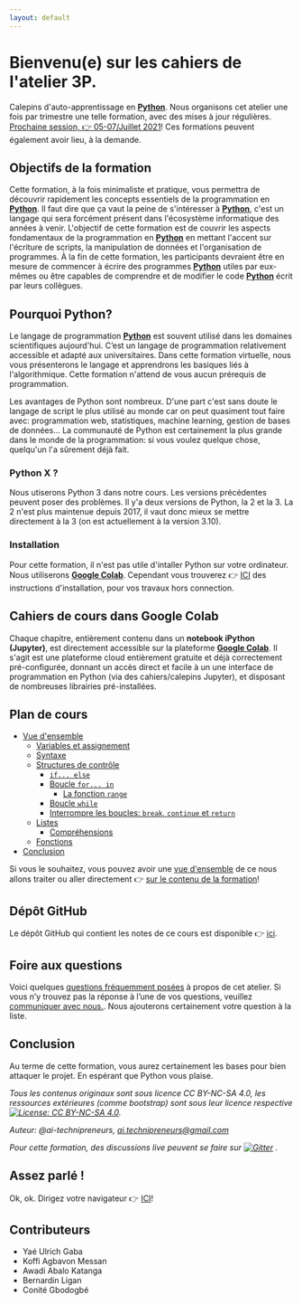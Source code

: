 ```yaml
---
layout: default
---
```


#  Bienvenu(e) sur les cahiers de l'atelier 3P.

Calepins d'auto-apprentissage en [**Python**](https://www.python.org/). Nous organisons cet atelier une fois par trimestre une telle formation, avec des mises à jour régulières. [Prochaine session, 👉 05-07/Juillet 2021](Notes/Contenu.html)!
Ces formations peuvent également avoir lieu, à la demande.


## Objectifs de la formation

Cette formation, à la fois minimaliste et pratique, vous permettra de découvrir rapidement les concepts essentiels de la programmation en [**Python**](https://www.python.org/). Il faut dire que ça vaut la peine de s'intéresser à [**Python**](https://www.python.org/), c'est un langage qui sera forcément présent dans l'écosystème informatique des années à venir. L'objectif de cette formation est de couvrir les aspects fondamentaux de la programmation en [**Python**](https://www.python.org/) en mettant l'accent sur l'écriture de scripts, la manipulation de données et l'organisation de programmes. À la fin de cette formation, les participants devraient être en mesure de commencer à écrire des programmes [**Python**](https://www.python.org/) utiles par eux-mêmes ou être capables de comprendre et de modifier le code [**Python**](https://www.python.org/) écrit par leurs collègues.


## Pourquoi Python?

Le langage de programmation [**Python**](https://www.python.org/) est souvent utilisé dans les domaines scientifiques aujourd'hui. C’est un langage de programmation relativement accessible et adapté aux universitaires. Dans cette formation virtuelle, nous vous présenterons le langage et apprendrons les basiques liés à l'algorithmique. Cette formation n'attend de vous aucun prérequis de programmation.

Les avantages de Python sont nombreux. D'une part c'est sans doute le langage de script le plus utilisé au monde car on peut quasiment tout faire avec: programmation web, statistiques, machine learning, gestion de bases de données... La communauté de Python est certainement la plus grande dans le monde de la programmation: si vous voulez quelque chose, quelqu'un l'a sûrement déjà fait.


### Python X ?
Nous utiserons Python 3 dans notre cours. Les versions précédentes peuvent poser des problèmes. Il y'a deux versions de Python, la 2 et la 3. La 2 n'est plus maintenue depuis 2017, il vaut donc mieux se mettre directement à la 3 (on est actuellement à la version 3.10).




### Installation

Pour cette formation, il n'est pas utile d'intaller Python sur votre ordinateur. Nous utiliserons **[Google Colab](https://colab.research.google.com/notebooks/welcome.ipynb)**. Cependant vous trouverez 👉 [ICI](installation.html) des instructions d'installation, pour vos travaux hors connection.




## Cahiers de cours dans Google Colab

Chaque chapitre, entièrement contenu dans un **notebook iPython (Jupyter)**, est directement accessible sur la plateforme **[Google Colab](https://colab.research.google.com/notebooks/welcome.ipynb)**. Il s'agit est une plateforme cloud entièrement gratuite et déjà correctement pré-configurée, donnant un accès direct et facile à un une interface de programmation en Python (via des cahiers/calepins Jupyter), et disposant de nombreuses librairies pré-installées.





## Plan de cours
<!-- START doctoc generated TOC please keep comment here to allow auto update -->
<!-- DON'T EDIT THIS SECTION, INSTEAD RE-RUN doctoc TO UPDATE -->
- [Vue d'ensemble](#syntaxe-g%C3%A9n%C3%A9rale)
  - [Variables et assignement](#variables-et-assignement)
  - [Syntaxe](#syntaxe)
  - [Structures de contrôle](#structures-de-contr%C3%B4le)
    - [`if... else`](#if-else)
    - [Boucle `for... in`](#boucle-for-in)
      - [La fonction `range`](#la-fonction-range)
    - [Boucle `while`](#boucle-while)
    - [Interrompre les boucles: `break`, `continue` et `return`](#interrompre-les-boucles-break-continue-et-return)
  - [Listes](#listes)
    - [Compréhensions](#compr%C3%A9hensions)
  - [Fonctions](#fonctions)
- [Conclusion](#conclusion-2)

<!-- END doctoc generated TOC please keep comment here to allow auto update -->



Si vous le souhaitez, vous pouvez avoir une [vue d'ensemble](vue-d-ensemble.html) de ce nous allons traiter ou aller directement 👉 [sur le contenu de la formation](Notes/Contenu.html)!



## Dépôt GitHub
Le dépôt GitHub qui contient les notes de ce cours est disponible
 👉 [ici](https://github.com/ai-technipreneurs/programmation-python-pratique).




## Foire aux questions

Voici quelques [questions fréquemment posées](q-et-r.html) à propos de cet atelier. Si vous n’y trouvez pas la réponse à l’une de vos questions, veuillez [communiquer avec nous.](https://gitter.im/ai-technipreneurs/programmation-python-pratique?utm_source=badge&utm_medium=badge&utm_campaign=pr-badge). Nous ajouterons certainement votre question à la liste.





## Conclusion

Au terme de cette formation, vous aurez certainement les bases pour bien attaquer le projet. En espérant que Python vous plaise.


*Tous les contenus originaux sont sous licence CC BY-NC-SA 4.0, les ressources extérieures (comme bootstrap) sont sous leur licence respective [![License: CC BY-NC-SA 4.0](https://img.shields.io/badge/License-CC%20BY--NC--SA%204.0-lightgrey.svg)](https://creativecommons.org/licenses/by-nc-sa/4.0/).*


*Auteur: @ai-technipreneurs, ai.technipreneurs@gmail.com*

*Pour cette formation, des discussions live peuvent se faire sur [![Gitter](https://badges.gitter.im/ai-technipreneurs/programmation-python-pratique.svg)](https://gitter.im/ai-technipreneurs/programmation-python-pratique?utm_source=badge&utm_medium=badge&utm_campaign=pr-badge) .*


## Assez parlé !

Ok, ok. Dirigez votre navigateur 👉 [ICI](Notes/Contenu.html)!



## Contributeurs

- Yaé Ulrich Gaba
- Koffi Agbavon Messan
- Awadi Abalo Katanga
- Bernardin Ligan
- Conité Gbodogbé



